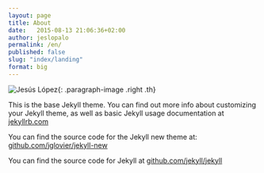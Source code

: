 ```yaml
---
layout: page
title: About
date:   2015-08-13 21:06:36+02:00
author: jeslopalo
permalink: /en/
published: false
slug: "index/landing"
format: big
---
```

![Jesús López](http://www.gravatar.com/avatar/750fbbb5263ee71cba06346646c90fe7.jpg?s=180){: .paragraph-image .right .th}

This is the base Jekyll theme. You can find out more info about customizing your Jekyll theme, as well as basic Jekyll usage documentation at [jekyllrb.com](http://jekyllrb.com/)

You can find the source code for the Jekyll new theme at: [github.com/jglovier/jekyll-new](https://github.com/jglovier/jekyll-new)

You can find the source code for Jekyll at [github.com/jekyll/jekyll](https://github.com/jekyll/jekyll)
